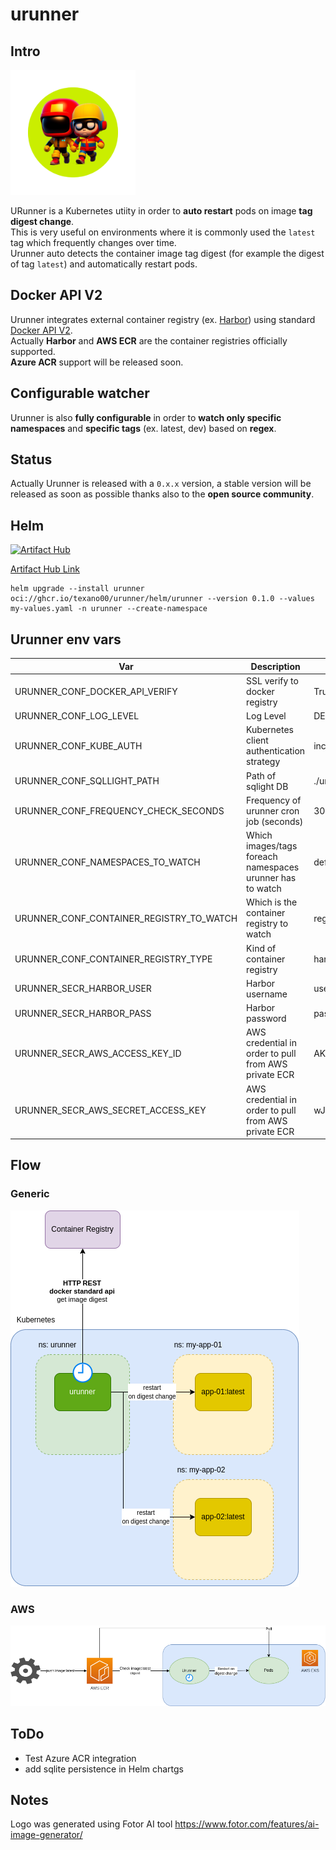 # urunner

## Intro

<img width=200 src=asset/logo.png>

URunner is a Kubernetes utiity in order to **auto restart** pods on image **tag digest change**.\
This is very useful on environments where it is commonly used the `latest` tag which frequently changes over time.\
Urunner auto detects the container image tag digest (for example the digest of tag `latest`) and automatically restart pods.

## Docker API V2

Urunner integrates external container registry (ex. [Harbor](https://goharbor.io/)) using standard [Docker API V2](https://docs.docker.com/registry/spec/api/).\
Actually **Harbor** and **AWS ECR** are the container registries officially supported.\
**Azure ACR** support will be released soon.

## Configurable watcher

Urunner is also **fully configurable** in order to **watch only specific namespaces** and **specific tags** (ex. latest, dev) based on **regex**.

## Status

Actually Urunner is released with a `0.x.x` version, a stable version will be released as soon as possible thanks also to the **open source community**.

## Helm

[![Artifact Hub](https://img.shields.io/endpoint?url=https://artifacthub.io/badge/repository/urunner)](https://artifacthub.io/packages/search?repo=urunner)

[Artifact Hub Link](https://artifacthub.io/packages/helm/urunner/urunner)

```
helm upgrade --install urunner oci://ghcr.io/texano00/urunner/helm/urunner --version 0.1.0 --values my-values.yaml -n urunner --create-namespace
```

## Urunner env vars

| Var                                      | Description                                               | Example                                |
| ---------------------------------------- | --------------------------------------------------------- | -------------------------------------- |
| URUNNER_CONF_DOCKER_API_VERIFY           | SSL verify to docker registry                             | True or False                          |
| URUNNER_CONF_LOG_LEVEL                   | Log Level                                                 | DEBUG,INFO,WARNING                     |
| URUNNER_CONF_KUBE_AUTH                   | Kubernetes client authentication strategy                 | incluster or kubeconfig                |
| URUNNER_CONF_SQLLIGHT_PATH               | Path of sqlight DB                                        | ./urunner.db                           |
| URUNNER_CONF_FREQUENCY_CHECK_SECONDS     | Frequency of urunner cron job (seconds)                   | 30                                     |
| URUNNER_CONF_NAMESPACES_TO_WATCH         | Which images/tags foreach namespaces urunner has to watch | default:.?latest,namespace2:latest-.   |
| URUNNER_CONF_CONTAINER_REGISTRY_TO_WATCH | Which is the container registry to watch                  | registry.mycompanyhost.net:8080        |
| URUNNER_CONF_CONTAINER_REGISTRY_TYPE     | Kind of container registry                                | harbor,aws_ecr,dockerhub               |
| URUNNER_SECR_HARBOR_USER                 | Harbor username                                           | user                                   |
| URUNNER_SECR_HARBOR_PASS                 | Harbor password                                           | pass                                   |
| URUNNER_SECR_AWS_ACCESS_KEY_ID           | AWS credential in order to pull from AWS private ECR      | AKIAIOSFODNN7EXAMPLE                   |
| URUNNER_SECR_AWS_SECRET_ACCESS_KEY       | AWS credential in order to pull from AWS private ECR      | wJalrXUtnFEMI/K7MDENG/xRfiCYEXAMPLEKEY |

## Flow

### Generic

<img src=asset/urunner.png>

### AWS

<img src=asset/urunner-aws.png>

## ToDo

- Test Azure ACR integration
- add sqlite persistence in Helm chartgs


## Notes

Logo was generated using Fotor AI tool https://www.fotor.com/features/ai-image-generator/
